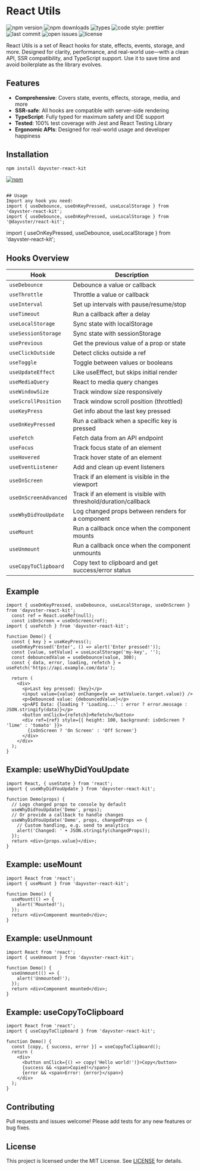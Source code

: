 # React Utils


![npm version](https://img.shields.io/npm/v/dayvster-react-kit?style=flat-square)
![npm downloads](https://img.shields.io/npm/dm/dayvster-react-kit?style=flat-square)
![types](https://img.shields.io/npm/types/dayvster-react-kit?style=flat-square)
![code style: prettier](https://img.shields.io/badge/code_style-prettier-ff69b4?style=flat-square)
![last commit](https://img.shields.io/github/last-commit/dayvster/react-kit?style=flat-square)
![open issues](https://img.shields.io/github/issues/dayvster/react-kit?style=flat-square)
![license](https://img.shields.io/github/license/dayvster/react-kit?style=flat-square)

React Utils is a set of React hooks for state, effects, events, storage, and more. Designed for clarity, performance, and real-world use—with a clean API, SSR compatibility, and TypeScript support. Use it to save time and avoid boilerplate as the library evolves.

## Features
- **Comprehensive**: Covers state, events, effects, storage, media, and more
- **SSR-safe**: All hooks are compatible with server-side rendering
- **TypeScript**: Fully typed for maximum safety and IDE support
- **Tested**: 100% test coverage with Jest and React Testing Library
- **Ergonomic APIs**: Designed for real-world usage and developer happiness

## Installation
```bash
npm install dayvster-react-kit
```
[![npm](https://img.shields.io/npm/v/dayvster-react-kit?style=flat-square)](https://www.npmjs.com/package/dayvster-react-kit)
```

## Usage
Import any hook you need:
import { useDebounce, useOnKeyPressed, useLocalStorage } from 'dayvster-react-kit';
import { useDebounce, useOnKeyPressed, useLocalStorage } from '@dayvster/react-kit';
```
import { useOnKeyPressed, useDebounce, useLocalStorage } from 'dayvster-react-kit';
## Hooks Overview
| Hook                | Description                                      |
|---------------------|--------------------------------------------------|
| `useDebounce`       | Debounce a value or callback                     |
| `useThrottle`       | Throttle a value or callback                     |
| `useInterval`       | Set up intervals with pause/resume/stop          |
| `useTimeout`        | Run a callback after a delay                     |
| `useLocalStorage`   | Sync state with localStorage                     |
| `useSessionStorage` | Sync state with sessionStorage                   |
| `usePrevious`       | Get the previous value of a prop or state        |
| `useClickOutside`   | Detect clicks outside a ref                      |
| `useToggle`         | Toggle between values or booleans                |
| `useUpdateEffect`   | Like useEffect, but skips initial render         |
| `useMediaQuery`     | React to media query changes                     |
| `useWindowSize`     | Track window size responsively                   |
| `useScrollPosition` | Track window scroll position (throttled)         |
| `useKeyPress`       | Get info about the last key pressed              |
| `useOnKeyPressed`   | Run a callback when a specific key is pressed    |
| `useFetch`          | Fetch data from an API endpoint                  |
| `useFocus`          | Track focus state of an element                  |
| `useHovered`        | Track hover state of an element                  |
| `useEventListener`  | Add and clean up event listeners                 |
| `useOnScreen`       | Track if an element is visible in the viewport   |
| `useOnScreenAdvanced` | Track if an element is visible with threshold/duration/callback |
| `useWhyDidYouUpdate` | Log changed props between renders for a component |
| `useMount`           | Run a callback once when the component mounts         |
| `useUnmount`         | Run a callback once when the component unmounts       |
| `useCopyToClipboard` | Copy text to clipboard and get success/error status   |

## Example
```tsx
import { useOnKeyPressed, useDebounce, useLocalStorage, useOnScreen } from 'dayvster-react-kit';
  const ref = React.useRef(null);
  const isOnScreen = useOnScreen(ref);
import { useFetch } from 'dayvster-react-kit';

function Demo() {
  const { key } = useKeyPress();
  useOnKeyPressed('Enter', () => alert('Enter pressed!'));
  const [value, setValue] = useLocalStorage('my-key', '');
  const debouncedValue = useDebounce(value, 300);
  const { data, error, loading, refetch } = useFetch('https://api.example.com/data');

  return (
    <div>
      <p>Last key pressed: {key}</p>
      <input value={value} onChange={e => setValue(e.target.value)} />
      <p>Debounced value: {debouncedValue}</p>
      <p>API Data: {loading ? 'Loading...' : error ? error.message : JSON.stringify(data)}</p>
      <button onClick={refetch}>Refetch</button>
      <div ref={ref} style={{ height: 100, background: isOnScreen ? 'lime' : 'tomato' }}>
        {isOnScreen ? 'On Screen' : 'Off Screen'}
      </div>
    </div>
  );
}
```

## Example: useWhyDidYouUpdate
```tsx
import React, { useState } from 'react';
import { useWhyDidYouUpdate } from 'dayvster-react-kit';

function Demo(props) {
  // Logs changed props to console by default
  useWhyDidYouUpdate('Demo', props);
  // Or provide a callback to handle changes
  useWhyDidYouUpdate('Demo', props, changedProps => {
    // Custom handling, e.g. send to analytics
    alert('Changed: ' + JSON.stringify(changedProps));
  });
  return <div>{props.value}</div>;
}
```

## Example: useMount
```tsx
import React from 'react';
import { useMount } from 'dayvster-react-kit';

function Demo() {
  useMount(() => {
    alert('Mounted!');
  });
  return <div>Component mounted</div>;
}
```

## Example: useUnmount
```tsx
import React from 'react';
import { useUnmount } from 'dayvster-react-kit';

function Demo() {
  useUnmount(() => {
    alert('Unmounted!');
  });
  return <div>Component mounted</div>;
}
```

## Example: useCopyToClipboard
```tsx
import React from 'react';
import { useCopyToClipboard } from 'dayvster-react-kit';

function Demo() {
  const [copy, { success, error }] = useCopyToClipboard();
  return (
    <div>
      <button onClick={() => copy('Hello world!')}>Copy</button>
      {success && <span>Copied!</span>}
      {error && <span>Error: {error}</span>}
    </div>
  );
}
```

## Contributing
Pull requests and issues welcome! Please add tests for any new features or bug fixes.

## License

This project is licensed under the MIT License. See [LICENSE](./LICENSE) for details.
